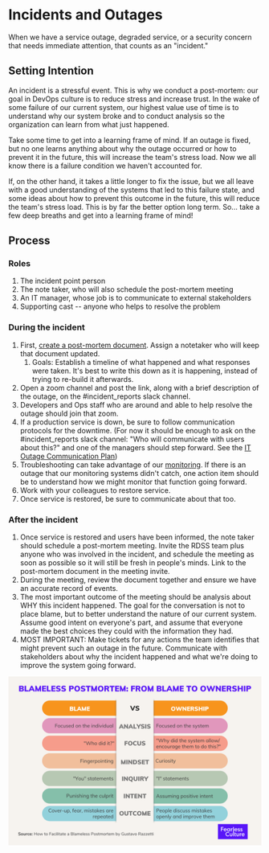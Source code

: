 # Incidents and Outages

When we have a service outage, degraded service, or a security concern that needs immediate attention, that counts as an "incident." 

## Setting Intention
An incident is a stressful event. This is why we conduct a post-mortem: our goal in DevOps culture is to reduce stress and increase trust. In the wake of some failure of our current system, our highest value use of time is to understand why our system broke and to conduct analysis so the organization can learn from what just happened. 

Take some time to get into a learning frame of mind. If an outage is fixed, but no one learns anything about why the outage occurred or how to prevent it in the future, this will increase the team's stress load. Now we all know there is a failure condition we haven't accounted for. 

If, on the other hand, it takes a little longer to fix the issue, but we all leave with a good understanding of the systems that led to this failure state, and some ideas about how to prevent this outcome in the future, this will reduce the team's stress load. This is by far the better option long term. So... take a few deep breaths and get into a learning frame of mind! 

## Process

### Roles
1. The incident point person
2. The note taker, who will also schedule the post-mortem meeting
3. An IT manager, whose job is to communicate to external stakeholders
4. Supporting cast -- anyone who helps to resolve the problem 

### During the incident
1. First, [create a post-mortem document](https://drive.google.com/drive/u/0/folders/1EImhSsuZGQb2VNW2ELLTWrVPWoqdFAg1). Assign a notetaker who will keep that document updated.
   1. Goals: Establish a timeline of what happened and what responses were taken. It's best to write this down as it is happening, instead of trying to re-build it afterwards.  
2. Open a zoom channel and post the link, along with a brief description of the outage, on the #incident_reports slack channel. 
3. Developers and Ops staff who are around and able to help resolve the outage should join that zoom.
4. If a production service is down, be sure to follow communication protocols for the downtime. (For now it should be enough to ask on the #incident_reports slack channel: "Who will communicate with users about this?" and one of the managers should step forward. See the [IT Outage Communication Plan]( https://lib-confluence.princeton.edu/display/IT/IT+Outages+Communication+Plan))
5. Troubleshooting can take advantage of our [monitoring](monitoring.md). If there is an outage that our monitoring systems didn't catch, one action item should be to understand how we might monitor that function going forward. 
6. Work with your colleagues to restore service. 
7. Once service is restored, be sure to communicate about that too. 

### After the incident
1. Once service is restored and users have been informed, the note taker should schedule a post-mortem meeting. Invite the RDSS team plus anyone who was involved in the incident, and schedule the meeting as soon as possible so it will still be fresh in people's minds. Link to the post-mortem document in the meeting invite. 
2. During the meeting, review the document together and ensure we have an accurate record of events. 
3. The most important outcome of the meeting should be analysis about WHY this incident happened. The goal for the conversation is not to place blame, but to better understand the nature of our current system. Assume good intent on everyone's part, and assume that everyone made the best choices they could with the information they had. 
4. MOST IMPORTANT: Make tickets for any actions the team identifies that might prevent such an outage in the future. Communicate with stakeholders about why the incident happened and what we're doing to improve the system going forward.

![](images/blameless.png)

